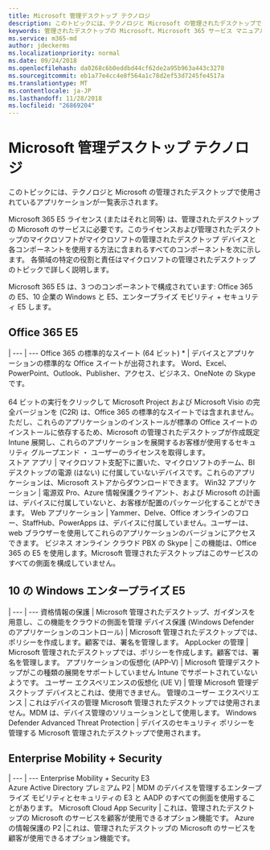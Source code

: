 ```yaml
---
title: Microsoft 管理デスクトップ テクノロジ
description: このトピックには、テクノロジと Microsoft の管理されたデスクトップで使用されているアプリケーションが一覧表示されます。
keywords: 管理されたデスクトップの Microsoft、Microsoft 365 サービス マニュアル
ms.service: m365-md
author: jdeckerms
ms.localizationpriority: normal
ms.date: 09/24/2018
ms.openlocfilehash: da0268c6b0eddbd44cf62de2a95b963a443c3278
ms.sourcegitcommit: eb1a77e4cc4e8f564a1c78d2ef53d7245fe4517a
ms.translationtype: MT
ms.contentlocale: ja-JP
ms.lasthandoff: 11/28/2018
ms.locfileid: "26869204"
---
```

# <a name="microsoft-managed-desktop-technologies"></a>Microsoft 管理デスクトップ テクノロジ

このトピックには、テクノロジと Microsoft の管理されたデスクトップで使用されているアプリケーションが一覧表示されます。

<!-- Microsoft 365 E5; Device as a Service -->
<!-- in O365 table, standard suite, removed this sentence "Please see the Installation of Project/Visio 64bit Click to Run Addendum for important deployment instructions. -->

Microsoft 365 E5 ライセンス (またはそれと同等) は、管理されたデスクトップの Microsoft のサービスに必要です。このライセンスおよび管理されたデスクトップのマイクロソフトがマイクロソフトの管理されたデスクトップ デバイスと各コンポーネントを使用する方法に含まれるすべてのコンポーネントを次に示します。 各領域の特定の役割と責任はマイクロソフトの管理されたデスクトップのトピックで詳しく説明します。 

Microsoft 365 E5 は、3 つのコンポーネントで構成されています: Office 365 の E5、10 企業の Windows と E5、エンタープライズ モビリティ + セキュリティ E5 します。  

## <a name="office-365-e5"></a>Office 365 E5
 |
 --- | ---
Office 365 の標準的なスイート (64 ビット) * | デバイスとアプリケーションの標準的な Office スイートが出荷されます。 Word、Excel、PowerPoint、Outlook、Publisher、アクセス、ビジネス、OneNote の Skype です。<br><br>64 ビットの実行をクリックして Microsoft Project および Microsoft Visio の完全バージョンを (C2R) は、Office 365 の標準的なスイートでは含まれません。 ただし、これらのアプリケーションのインストールが標準の Office スイートのインストールに依存するため、Microsoft の管理されたデスクトップが作成既定 Intune 展開し、これらのアプリケーションを展開するお客様が使用するセキュリティ グループエンド ・ ユーザーのライセンスを取得します。  
ストア アプリ |    マイクロソフト支配下に置いた、マイクロソフトのチーム、BI デスクトップの電源 (はない) に付属していないデバイスです。これらのアプリケーションは、Microsoft ストアからダウンロードできます。
Win32 アプリケーション |    電源双 Pro、Azure 情報保護クライアント、および Microsoft の計画は、デバイスに付属していないと、お客様が配置のパッケージ化することができます。 
Web アプリケーション |  Yammer、Delve、Office オンラインのフロー、StaffHub、PowerApps は、デバイスに付属していません。ユーザーは、web ブラウザーを使用してこれらのアプリケーションのバージョンにアクセスできます。
ビジネス オンライン クラウド PBX の Skype | この機能は、Office 365 の E5 を使用します。Microsoft 管理されたデスクトップはこのサービスのすべての側面を構成していません。

## <a name="windows-10-enterprise-e5"></a>10 の Windows エンタープライズ E5

 |
 --- | ---
資格情報の保護 |  Microsoft 管理されたデスクトップ、ガイダンスを用意し、この機能をクラウドの側面を管理
デバイス保護 (Windows Defender のアプリケーションのコントロール)   | Microsoft 管理されたデスクトップでは、ポリシーを作成します。顧客では、署名を管理します。
AppLocker の管理 |  Microsoft 管理されたデスクトップでは、ポリシーを作成します。顧客では、署名を管理します。
アプリケーションの仮想化 (APP-V) |    Microsoft 管理デスクトップがこの種類の展開をサポートしていません Intune でサポートされていないようです。
ユーザー エクスペリエンスの仮想化 (UE V) | 管理 Microsoft 管理デスクトップ デバイスとこれは、使用できません。
管理のユーザー エクスペリエンス  | これはデバイスの管理 Microsoft 管理されたデスクトップでは使用されません。MDM は、デバイス管理のソリューションとして使用します。
Windows Defender Advanced Threat Protection |   デバイスのセキュリティ ポリシーを管理する Microsoft 管理されたデスクトップで使用されます。 

## <a name="enterprise-mobility--security"></a>Enterprise Mobility + Security 

 |
 --- | ---
Enterprise Mobility + Security E3<br>Azure Active Directory プレミアム P2 |    MDM のデバイスを管理するエンタープライズ モビリティとセキュリティの E3 と AADP のすべての側面を使用することがあります。
Microsoft Cloud App Security |  これは、管理されたデスクトップの Microsoft のサービスを顧客が使用できるオプション機能です。
Azure の情報保護の P2  |これは、管理されたデスクトップの Microsoft のサービスを顧客が使用できるオプション機能です。